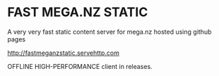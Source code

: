 # FAST MEGA.NZ STATIC
A very very fast static content server for mega.nz hosted using github pages

http://fastmeganzstatic.servehttp.com

OFFLINE HIGH-PERFORMANCE client in releases.
